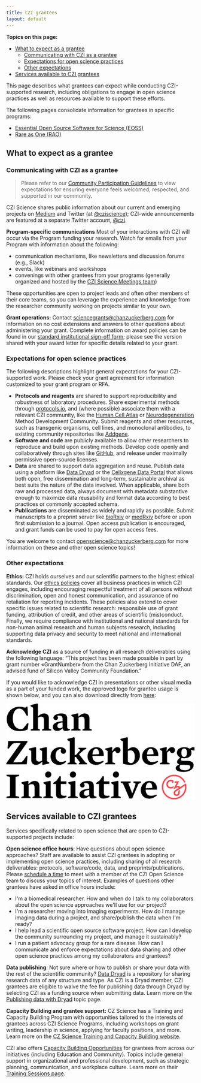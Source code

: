 ```yaml
---
title: CZI grantees
layout: default
---
```


**Topics on this page:**
- [What to expect as a grantee](#what-to-expect-as-a-grantee)
  - [Communicating with CZI as a grantee](#communicating-with-czi-as-a-grantee)
  - [Expectations for open science practices](#expectations-for-open-science-practices)
  - [Other expectations](#other-expectations)
- [Services available to CZI grantees](#services-available-to-czi-grantees)

This page describes what grantees can expect while conducting CZI-supported research,
including obligations to engage in open science practices
as well as resources available to support these efforts.

The following pages consolidate information for grantees in specific programs:
- [Essential Open Source Software for Science (EOSS)](/open-science/eoss-grantees)
- [Rare as One (RAO)](/open-science/rao-grantees)

## What to expect as a grantee

### Communicating with CZI as a grantee

> Please refer to our [Community Participation Guidelines](http://czi.co/CPG-Science) 
> to view expectations for ensuring everyone feels welcomed, respected, and supported in our community.

CZI Science shares public information about our current and emerging projects on [Medium](http://medium.com/@cziscience)
and Twitter (at [@cziscience](https://twitter.com/cziscience));
CZI-wide announcements are featured at a separate Twitter account, [@czi](https://twitter.com/czi).

**Program-specific communications** Most of your interactions with CZI will occur via the Program funding your research. 
Watch for emails from your Program with information about the following:

- communication mechanisms, like newsletters and discussion forums (e.g., Slack)
- events, like webinars and workshops
- convenings with other grantees from your programs (generally organized and hosted by the [CZI Science Meetings team](https://chanzuckerberg.com/science/meetings/))

These opportunities are open to project leads and often other members of their core teams,
so you can leverage the experience and knowledge from the researcher community working on projects similar to your own.

**Grant operations:** Contact [sciencegrants@chanzuckerberg.com](sciencegrants@chanzuckerberg.com)
for information on no cost extensions and answers to other questions about administering your grant. 
Complete information on award policies can be found in our [standard institutional sign-off form](https://apply.chanzuckerberg.com/protected/resource/eyJoZnJlIjogOTQ1OTM2NzAsICJ2cSI6IDE2ODQ2Nn0/); 
please see the version shared with your award letter for specific details related to your grant.

### Expectations for open science practices

The following descriptions highlight general expectations for your CZI-supported work. 
Please check your grant agreement for information customized to your grant program or RFA.

- **Protocols and reagents** are shared to support reproducibility and robustness of laboratory procedures. Share experimental methods through [protocols.io](https://www.protocols.io/), and (where possible) associate them with a relevant CZI community, like the [Human Cell Atlas](https://www.protocols.io/workspaces/hca/publications) or [Neurodegeneration](https://www.protocols.io/workspaces/neurodegeneration-method-development-community1/publications) Method Development Community. Submit reagents and other resources, such as transgenic organisms, cell lines, and monoclonal antibodies, to existing community repositories like [Addgene](https://www.addgene.org/).
- **Software and code** are publicly available to allow other researchers to reproduce and build upon existing methods. Develop code openly and collaboratively through sites like [GitHub](https://github.com/), and release under maximally permissive open-source licenses.
- **Data** are shared to support data aggregation and reuse. Publish data using a platform like [Data Dryad](https://datadryad.org/) or the [Cellxgene Data Portal](https://cellxgene.cziscience.com/) that allows both open, free dissemination and long-term, sustainable archival as best suits the nature of the data involved. When applicable, share both raw and processed data, always document with metadata substantive enough to maximize data reusability and format data according to best practices or commonly accepted schema.
- **Publications** are disseminated as widely and rapidly as possible. Submit manuscripts to a preprint server like [bioRxiv](https://www.biorxiv.org/) or [medRxiv](https://www.medrxiv.org/) before or upon first submission to a journal. Open access publication is encouraged, and grant funds can be used to pay for open access fees.

You are welcome to contact [openscience@chanzuckerberg.com](openscience@chanzuckerberg.com) for more information on these and other open science topics!

### Other expectations

**Ethics:** CZI holds ourselves and our scientific partners to the highest ethical standards.
Our [ethics policies](https://chanzuckerberg.com/ethics-policies/) 
cover all business practices in which CZI engages, 
including encouraging respectful treatment of all persons without discrimination, 
open and honest communication, and assurance of no retaliation for reporting incidents. 
These policies also extend to cover specific issues related to scientific research: 
responsible use of grant funding, attribution of credit, and other areas of scientific (mis)conduct. 
Finally, we require compliance with institutional and national standards for non-human animal research and human subjects research, 
including supporting data privacy and security to meet national and international standards. 

**Acknowledge CZI** as a source of funding in all research deliverables using the following language: “This project has been made possible in part by grant number «GrantNumber» from the Chan Zuckerberg Initiative DAF, an advised fund of Silicon Valley Community Foundation.”

If you would like to acknowledge CZI in presentations or other visual media as a part of your funded work, 
the approved logo for grantee usage is shown below, and you can also download directly from [here](https://github.com/chanzuckerberg/open-science/blob/main/images/CZI_Logo.jpg):

![CZI logo for grantee use](images/CZI_Logo.jpg)

## Services available to CZI grantees

Services specifically related to open science that are open to CZI-supported projects include:

**Open science office hours**: Have questions about open science approaches? 
Staff are available to assist CZI grantees in adopting or implementing open science practices, 
including sharing of all research deliverables: 
protocols, software/code, data, and preprints/publications. 
Please [schedule a time](https://scheduler.zoom.us/kate-hertweck) 
to meet with a member of the CZI Open Science team to discuss your topics of interest. 
Examples of questions other grantees have asked in office hours include:

  - I'm a biomedical researcher. How and when do I talk to my collaborators about the open science approaches we'll use for our project?
  - I'm a researcher moving into imaging experiments. How do I manage imaging data during a project, and share/publish the data when I'm ready?
  - I help lead a scientific open source software project. How can I develop the community surrounding my project, and manage it sustainably?
  - I run a patient advocacy group for a rare disease. How can I communicate and enforce expectations about data sharing and other open science practices among my collaborators and grantees?

**Data publishing**: Not sure where or how to publish or share your data with the rest of the scientific community? 
[Data Dryad](https://datadryad.org/stash) is a repository for sharing research data of any structure and type. 
As CZI is a Dryad member, 
CZI grantees are eligible to waive the fee for publishing data through Dryad by selecting CZI as a funding source when submitting data.
Learn more on the [Publishing data with Dryad](/open-science/data_sharing/data_dryad)
topic page.

**Capacity Building and grantee support:** CZ Science has a Training and Capacity Building Program with opportunities tailored to the interests of grantees across CZI Science Programs,
including workshops on grant writing, leadership in science, applying for faculty positions, and more.
Learn more on the [CZ Science Training and Capacity Building website](https://info.chanzuckerberg.com/mcb-science-resources).

CZI also offers [Capacity Building Opportunities](https://chanzuckerberg.com/movement-capacity-building/) 
for grantees from across our initiatives (including Education and Community).
Topics include general support in organizational and professional development,
such as strategic planning, communication, and workplace culture.
Learn more on their [Training Sessions page](https://chanzuckerberg.com/movement-capacity-building/training-sessions/).
